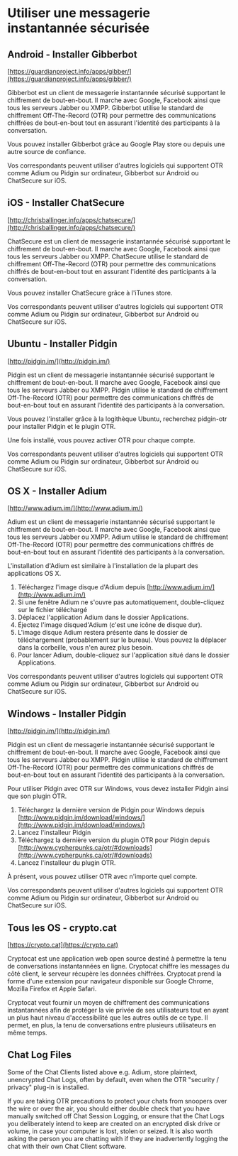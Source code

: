Utiliser une messagerie instantannée sécurisée
==============================================

Android - Installer Gibberbot
-----------------------------

[https://guardianproject.info/apps/gibber/](https://guardianproject.info/apps/gibber/)

Gibberbot est un client de messagerie instantannée sécurisé supportant le chiffrement de bout-en-bout. Il marche avec Google, Facebook ainsi que tous les serveurs Jabber ou XMPP. Gibberbot utilise le standard de chiffrement Off-The-Record (OTR) pour permettre des communications chiffrées de bout-en-bout tout en assurant l'identité des participants à la conversation.

Vous pouvez installer Gibberbot grâce au Google Play store ou depuis une autre source de confiance.

Vos correspondants peuvent utiliser d'autres logiciels qui supportent OTR comme Adium ou Pidgin sur ordinateur, Gibberbot sur Android ou ChatSecure sur iOS.


iOS - Installer ChatSecure
--------------------------

[http://chrisballinger.info/apps/chatsecure/](http://chrisballinger.info/apps/chatsecure/)

ChatSecure est un client de messagerie instantannée sécurisé supportant le chiffrement de bout-en-bout. Il marche avec Google, Facebook ainsi que tous les serveurs Jabber ou XMPP. ChatSecure utilise le standard de chiffrement Off-The-Record (OTR) pour permettre des communications chiffrés de bout-en-bout tout en assurant l'identité des participants à la conversation.

Vous pouvez installer ChatSecure grâce à l'iTunes store.

Vos correspondants peuvent utiliser d'autres logiciels qui supportent OTR comme Adium ou Pidgin sur ordinateur, Gibberbot sur Android ou ChatSecure sur iOS.

Ubuntu - Installer Pidgin
-------------------------

[http://pidgin.im/](http://pidgin.im/)

Pidgin est un client de messagerie instantannée sécurisé supportant le chiffrement de bout-en-bout. Il marche avec Google, Facebook ainsi que tous les serveurs Jabber ou XMPP. Pidgin utilise le standard de chiffrement Off-The-Record (OTR) pour permettre des communications chiffrés de bout-en-bout tout en assurant l'identité des participants à la conversation.

Vous pouvez l'installer grâce à la logithèque Ubuntu, recherchez pidgin-otr pour installer Pidgin et le plugin OTR.

Une fois installé, vous pouvez activer OTR pour chaque compte.

Vos correspondants peuvent utiliser d'autres logiciels qui supportent OTR comme Adium ou Pidgin sur ordinateur, Gibberbot sur Android ou ChatSecure sur iOS.

OS X - Installer Adium
----------------------

[http://www.adium.im/](http://www.adium.im/)

Adium est un client de messagerie instantannée sécurisé supportant le chiffrement de bout-en-bout. Il marche avec Google, Facebook ainsi que tous les serveurs Jabber ou XMPP. Adium utilise le standard de chiffrement Off-The-Record (OTR) pour permettre des communications chiffrés de bout-en-bout tout en assurant l'identité des participants à la conversation.

L'installation d'Adium est similaire à l'installation de la plupart des applications OS X.

 1. Téléchargez l'image disque d'Adium depuis [http://www.adium.im/](http://www.adium.im/)
 2. Si une fenêtre Adium ne s'ouvre pas automatiquement, double-cliquez sur le fichier téléchargé
 3. Déplacez l'application Adium dans le dossier Applications.
 4. Éjectez l'image disqued'Adium (c'est une icône de disque dur).
 5. L'image disque Adium restera présente dans le dossier de téléchargement (probablement sur le bureau). Vous pouvez la déplacer dans   la corbeille, vous n'en aurez plus besoin.
 6. Pour lancer Adium, double-cliquez sur l'application situé dans le dossier Applications.

Vos correspondants peuvent utiliser d'autres logiciels qui supportent OTR comme Adium ou Pidgin sur ordinateur, Gibberbot sur Android ou ChatSecure sur iOS.


Windows - Installer Pidgin
--------------------------

[http://pidgin.im/](http://pidgin.im/)

Pidgin est un client de messagerie instantannée sécurisé supportant le chiffrement de bout-en-bout. Il marche avec Google, Facebook ainsi que tous les serveurs Jabber ou XMPP. Pidgin utilise le standard de chiffrement Off-The-Record (OTR) pour permettre des communications chiffrés de bout-en-bout tout en assurant l'identité des participants à la conversation.

Pour utiliser Pidgin avec OTR sur Windows, vous devez installer Pidgin ainsi que son plugin OTR.

 1. Téléchargez la dernière version de Pidgin pour Windows depuis [http://www.pidgin.im/download/windows/](http://www.pidgin.im/download/windows/)
 2. Lancez l'installeur Pidgin
 3. Téléchargez la dernière version du plugin OTR pour Pidgin depuis [http://www.cypherpunks.ca/otr/#downloads](http://www.cypherpunks.ca/otr/#downloads)
 4. Lancez l'installeur du plugin OTR.

À présent, vous pouvez utiliser OTR avec n'importe quel compte.

Vos correspondants peuvent utiliser d'autres logiciels qui supportent OTR comme Adium ou Pidgin sur ordinateur, Gibberbot sur Android ou ChatSecure sur iOS.


Tous les OS - crypto.cat
------------------------

[https://crypto.cat](https://crypto.cat)

Cryptocat est une application web open source destiné à permettre la tenu de conversations instantannées en ligne. Cryptocat chiffre les messages du côté client, le serveur récupère les données chiffrées. Cryptocat prend la forme d'une extension pour navigateur disponible sur Google Chrome, Mozilla Firefox et Apple Safari.

Cryptocat veut fournir un moyen de chiffrement des communications instantannées afin de protéger la vie privée de ses utilisateurs tout en ayant un plus haut niveau d'accessibilité que les autres outils de ce type. Il permet, en plus, la tenu de conversations entre plusieurs utilisateurs en même temps.

Chat Log Files
--------------

Some of the Chat Clients listed above e.g. Adium, store plaintext, unencrypted Chat Logs, often by default, even when the OTR "security / privacy" plug-in is installed.

If you are taking OTR precautions to protect your chats from snoopers over the wire or over the air, you should either double check that you have manually switched off Chat Session Logging, or ensure that the Chat Logs you deliberately intend to keep are created on an encrypted disk drive or volume, in case your computer is lost, stolen or seized. It is also worth asking the person you are chatting with if they are inadvertently logging the chat with their own Chat Client software.

